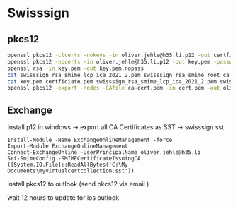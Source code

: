 # Swisssign

## pkcs12

```bash
openssl pkcs12 -clcerts -nokeys -in oliver.jehle@h35.li.p12 -out certficiate.pem
openssl pkcs12 -nocerts -in oliver.jehle@h35.li.p12 -out key.pem -password xxxx
openssl rsa -in key.pem -out key.pem.nopass
cat swisssign_rsa_smime_lcp_ica_2021_2.pem swisssign_rsa_smime_root_ca_2021_1.pem swisssign_gold_g2.pem > ca-cert.pem
cat key.pem certficiate.pem swisssign_rsa_smime_lcp_ica_2021_2.pem swisssign_rsa_smime_root_ca_2021_1.pem swisssign_gold_g2.pem > cert.pem
openssl pkcs12 -export -nodes -CAfile ca-cert.pem -in cert.pem -out oliver.jehle@h35.li.pkcs12
```

## Exchange

Install p12 in windows
 -> export all CA Certificates as SST -> swisssign.sst

```pwsh
Install-Module -Name ExchangeOnlineManagement -force
Import-Module ExchangeOnlineManagement
Connect-ExchangeOnline -UserPrincipalName oliver.jehle@h35.li
Set-SmimeConfig -SMIMECertificateIssuingCA ([System.IO.File]::ReadAllBytes('C:\My
Documents\myvirtualcertcollection.sst'))
```

install pkcs12 to outlook (send pkcs12 via email )

wait 12 hours to update for ios outlook

